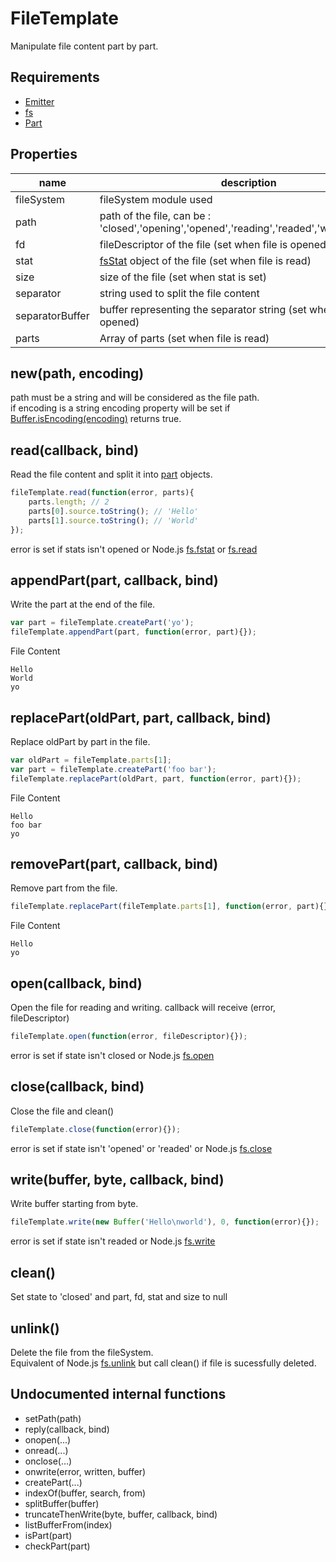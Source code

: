 FileTemplate
========================

Manipulate file content part by part.

## Requirements

- [Emitter](https://github.com/dmail/nodesite/tree/master/app/node_modules/Emitter)
- [fs](http://nodejs.org/api/fs.html)
- [Part](./Part)

## Properties

name | description | default
---- | ----------- | ----------
fileSystem | fileSystem module used | require('fs')
path | path of the file, can be : 'closed','opening','opened','reading','readed','writing','closing' | 'closed'
fd | fileDescriptor of the file (set when file is opened) | null
stat | [fsStat](http://nodejs.org/api/fs.html#fs_class_fs_stats) object of the file (set when file is read) | null
size | size of the file (set when stat is set) | null
separator | string used to split the file content | '\n'
separatorBuffer | buffer representing the separator string (set when file is opened) | null
parts | Array of parts (set when file is read) | null

## new(path, encoding)

path must be a string and will be considered as the file path.  
if encoding is a string encoding property will be set if [Buffer.isEncoding(encoding)](http://nodejs.org/api/buffer.html#buffer_class_method_buffer_isencoding_encoding) returns true.

## read(callback, bind)

Read the file content and split it into [part](./Part) objects.

```javascript
fileTemplate.read(function(error, parts){
	parts.length; // 2
  	parts[0].source.toString(); // 'Hello'
  	parts[1].source.toString(); // 'World'
});
```

error is set if stats isn't opened or Node.js [fs.fstat](http://nodejs.org/api/fs.html#fs_fs_fstat) or [fs.read](http://nodejs.org/api/fs.html#fs_fs_read)

## appendPart(part, callback, bind)

Write the part at the end of the file.

```javascript
var part = fileTemplate.createPart('yo');
fileTemplate.appendPart(part, function(error, part){});
```

File Content
```
Hello
World
yo
````

## replacePart(oldPart, part, callback, bind)

Replace oldPart by part in the file.

```javascript
var oldPart = fileTemplate.parts[1];
var part = fileTemplate.createPart('foo bar');
fileTemplate.replacePart(oldPart, part, function(error, part){});
```

File Content
```
Hello
foo bar
yo
````

## removePart(part, callback, bind)

Remove part from the file.

```javascript
fileTemplate.replacePart(fileTemplate.parts[1], function(error, part){});
```

File Content
```
Hello
yo
````

## open(callback, bind)

Open the file for reading and writing.
callback will receive (error, fileDescriptor)

```javascript
fileTemplate.open(function(error, fileDescriptor){});
```

error is set if state isn't closed or Node.js [fs.open](http://nodejs.org/api/fs.html#fs_fs_open_path_flags_mode_callback)  

## close(callback, bind)

Close the file and clean()

```javascript
fileTemplate.close(function(error){});
```

error is set if state isn't 'opened' or 'readed' or Node.js [fs.close](http://nodejs.org/api/fs.html#fs_fs_close)

## write(buffer, byte, callback, bind)

Write buffer starting from byte.

```javascript
fileTemplate.write(new Buffer('Hello\nworld'), 0, function(error){});
```

error is set if state isn't readed or Node.js [fs.write](http://nodejs.org/api/fs.html#fs_fs_write) 

## clean()

Set state to 'closed' and part, fd, stat and size to null

## unlink()

Delete the file from the fileSystem.  
Equivalent of Node.js [fs.unlink](http://nodejs.org/api/fs.html#fs_fs_unlink) but call clean() if file is sucessfully deleted.

## Undocumented internal functions

- setPath(path)
- reply(callback, bind)
- onopen(...)
- onread(...)
- onclose(...)
- onwrite(error, written, buffer)
- createPart(...)
- indexOf(buffer, search, from)
- splitBuffer(buffer)
- truncateThenWrite(byte, buffer, callback, bind)
- listBufferFrom(index)
- isPart(part)
- checkPart(part)
